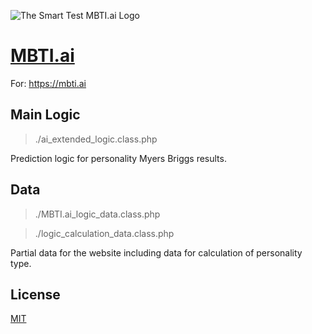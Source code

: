 
![The Smart Test MBTI.ai Logo](https://mbti.ai/assets/images/mmmm.png)

# [MBTI.ai](https://mbti.ai)

For: https://mbti.ai

## Main Logic
> ./ai_extended_logic.class.php

Prediction logic for personality Myers Briggs results.

## Data
> ./MBTI.ai_logic_data.class.php

> ./logic_calculation_data.class.php

Partial data for the website including data for calculation of personality type.

## License
[MIT](https://choosealicense.com/licenses/mit/)